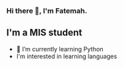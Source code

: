 ### Hi there 👋, I'm Fatemah.
## I'm a MIS student

- 🌱 I’m currently learning Python
- I'm interested in learning languages
